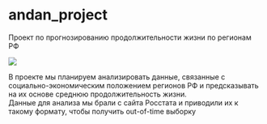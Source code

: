 # andan_project
Проект по прогнозированию продолжительности жизни по регионам РФ

![](https://cdnn21.img.ria.ru/images/07e7/05/0b/1870956348_0:45:1000:608_1920x0_80_0_0_4bcca5817339e8e1267903e22cbb4734.png)

В проекте мы планируем анализировать данные, связанные с социально-экономическим положением регионов РФ и предсказывать на их основе среднюю продолжительность жизни.  
Данные для анализа мы брали с сайта Росстата и приводили их к такому формату, чтобы получить out-of-time выборку
